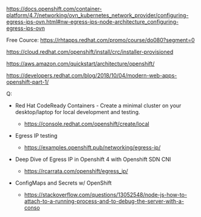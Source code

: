 
https://docs.openshift.com/container-platform/4.7/networking/ovn_kubernetes_network_provider/configuring-egress-ips-ovn.html#nw-egress-ips-node-architecture_configuring-egress-ips-ovn

Free Cource: https://rhtapps.redhat.com/promo/course/do080?segment=0

https://cloud.redhat.com/openshift/install/crc/installer-provisioned

https://aws.amazon.com/quickstart/architecture/openshift/

https://developers.redhat.com/blog/2018/10/04/modern-web-apps-openshift-part-1/


Q: 

 - Red Hat CodeReady Containers - Create a minimal cluster on your desktop/laptop for local development and testing.
   - https://console.redhat.com/openshift/create/local


 - Egress IP testing
   - https://examples.openshift.pub/networking/egress-ip/


 - Deep Dive of Egress IP in Openshift 4 with Openshift SDN CNI
   - https://rcarrata.com/openshift/egress_ip/



 - ConfigMaps and Secrets w/ OpenShift
    - https://stackoverflow.com/questions/13052548/node-js-how-to-attach-to-a-running-process-and-to-debug-the-server-with-a-conso


